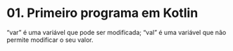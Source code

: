 

<br/>01. Primeiro programa em Kotlin<br/>
=================
“var” é uma variável que pode ser modificada;
“val” é uma variável que não permite modificar o seu valor.

